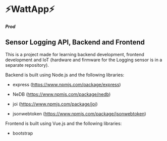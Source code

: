 # ⚡WattApp⚡

***Prod***

 ## Sensor Logging API, Backend and Frontend

 This is a project made for learning backend development, frontend development and IoT (hardware and firmware for the Logging sensor is in a separate repository).

 Backend is built using Node.js and the following libraries:
 
 * express (https://www.npmjs.com/package/express)

 * NeDB (https://www.npmjs.com/package/nedb)

 * joi (https://www.npmjs.com/package/joi)

* jsonwebtoken (https://www.npmjs.com/package/jsonwebtoken)

Frontend is built using Vue.js and the following libraries:

* bootstrap
